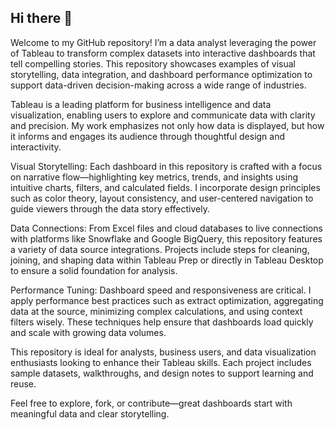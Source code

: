 ## Hi there 👋

Welcome to my GitHub repository! I’m a data analyst leveraging the power of Tableau to transform complex datasets into interactive dashboards that tell compelling stories. This repository showcases examples of visual storytelling, data integration, and dashboard performance optimization to support data-driven decision-making across a wide range of industries.

Tableau is a leading platform for business intelligence and data visualization, enabling users to explore and communicate data with clarity and precision. My work emphasizes not only how data is displayed, but how it informs and engages its audience through thoughtful design and interactivity.

Visual Storytelling: Each dashboard in this repository is crafted with a focus on narrative flow—highlighting key metrics, trends, and insights using intuitive charts, filters, and calculated fields. I incorporate design principles such as color theory, layout consistency, and user-centered navigation to guide viewers through the data story effectively.

Data Connections: From Excel files and cloud databases to live connections with platforms like Snowflake and Google BigQuery, this repository features a variety of data source integrations. Projects include steps for cleaning, joining, and shaping data within Tableau Prep or directly in Tableau Desktop to ensure a solid foundation for analysis.

Performance Tuning: Dashboard speed and responsiveness are critical. I apply performance best practices such as extract optimization, aggregating data at the source, minimizing complex calculations, and using context filters wisely. These techniques help ensure that dashboards load quickly and scale with growing data volumes.

This repository is ideal for analysts, business users, and data visualization enthusiasts looking to enhance their Tableau skills. Each project includes sample datasets, walkthroughs, and design notes to support learning and reuse.

Feel free to explore, fork, or contribute—great dashboards start with meaningful data and clear storytelling.
